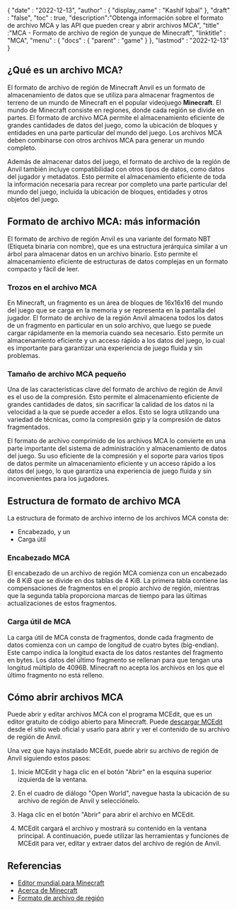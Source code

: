 {
  "date" : "2022-12-13",
  "author" : {
    "display_name" : "Kashif Iqbal"
},
  "draft" : "false",
  "toc" : true,
  "description":"Obtenga información sobre el formato de archivo MCA y las API que pueden crear y abrir archivos MCA",
  "title" :"MCA - Formato de archivo de región de yunque de Minecraft",
  "linktitle" : "MCA",
  "menu" : {
    "docs" : {
      "parent" : "game"
}
},
  "lastmod" : "2022-12-13"
}

## ¿Qué es un archivo MCA?

El formato de archivo de región de Minecraft Anvil es un formato de almacenamiento de datos que se utiliza para almacenar fragmentos de terreno de un mundo de Minecraft en el popular videojuego **Minecraft**. El mundo de Minecraft consiste en regiones, donde cada región se divide en partes. El formato de archivo MCA permite el almacenamiento eficiente de grandes cantidades de datos del juego, como la ubicación de bloques y entidades en una parte particular del mundo del juego. Los archivos MCA deben combinarse con otros archivos MCA para generar un mundo completo.

Además de almacenar datos del juego, el formato de archivo de la región de Anvil también incluye compatibilidad con otros tipos de datos, como datos del jugador y metadatos. Esto permite el almacenamiento eficiente de toda la información necesaria para recrear por completo una parte particular del mundo del juego, incluida la ubicación de bloques, entidades y otros objetos del juego.

## Formato de archivo MCA: más información

El formato de archivo de región Anvil es una variante del formato NBT (Etiqueta binaria con nombre), que es una estructura jerárquica similar a un árbol para almacenar datos en un archivo binario. Esto permite el almacenamiento eficiente de estructuras de datos complejas en un formato compacto y fácil de leer.

### Trozos en el archivo MCA

En Minecraft, un fragmento es un área de bloques de 16x16x16 del mundo del juego que se carga en la memoria y se representa en la pantalla del jugador. El formato de archivo de la región Anvil almacena todos los datos de un fragmento en particular en un solo archivo, que luego se puede cargar rápidamente en la memoria cuando sea necesario. Esto permite un almacenamiento eficiente y un acceso rápido a los datos del juego, lo cual es importante para garantizar una experiencia de juego fluida y sin problemas.

### Tamaño de archivo MCA pequeño

Una de las características clave del formato de archivo de región de Anvil es el uso de la compresión. Esto permite el almacenamiento eficiente de grandes cantidades de datos, sin sacrificar la calidad de los datos ni la velocidad a la que se puede acceder a ellos. Esto se logra utilizando una variedad de técnicas, como la compresión gzip y la compresión de datos fragmentados.

El formato de archivo comprimido de los archivos MCA lo convierte en una parte importante del sistema de administración y almacenamiento de datos del juego. Su uso eficiente de la compresión y el soporte para varios tipos de datos permite un almacenamiento eficiente y un acceso rápido a los datos del juego, lo que garantiza una experiencia de juego fluida y sin inconvenientes para los jugadores.

## Estructura de formato de archivo MCA

La estructura de formato de archivo interno de los archivos MCA consta de:
* Encabezado, y un
* Carga útil

### Encabezado MCA

El encabezado de un archivo de región MCA comienza con un encabezado de 8 KiB que se divide en dos tablas de 4 KiB. La primera tabla contiene las compensaciones de fragmentos en el propio archivo de región, mientras que la segunda tabla proporciona marcas de tiempo para las últimas actualizaciones de estos fragmentos.

### Carga útil de MCA

La carga útil de MCA consta de fragmentos, donde cada fragmento de datos comienza con un campo de longitud de cuatro bytes (big-endian). Este campo indica la longitud exacta de los datos restantes del fragmento en bytes. Los datos del último fragmento se rellenan para que tengan una longitud múltiplo de 4096B. Minecraft no acepta los archivos en los que el último fragmento no está relleno.

## Cómo abrir archivos MCA

Puede abrir y editar archivos MCA con el programa MCEdit, que es un editor gratuito de código abierto para Minecraft. Puede [descargar MCEdit](https://www.mcedit.net/) desde el sitio web oficial y usarlo para abrir y ver el contenido de su archivo de región de Anvil.

Una vez que haya instalado MCEdit, puede abrir su archivo de región de Anvil siguiendo estos pasos:

1. Inicie MCEdit y haga clic en el botón "Abrir" en la esquina superior izquierda de la ventana.

1. En el cuadro de diálogo "Open World", navegue hasta la ubicación de su archivo de región de Anvil y selecciónelo.

1. Haga clic en el botón "Abrir" para abrir el archivo en MCEdit.

1. MCEdit cargará el archivo y mostrará su contenido en la ventana principal. A continuación, puede utilizar las herramientas y funciones de MCEdit para ver, editar y extraer datos del archivo de región de Anvil.

## Referencias

* [Editor mundial para Minecraft](https://www.mcedit.net/)
* [Acerca de Minecraft](https://www.minecraft.net/)
* [Formato de archivo de región](https://minecraft.fandom.com/wiki/Region_file_format)

